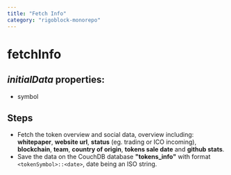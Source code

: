 ```yaml
---
title: "Fetch Info"
category: "rigoblock-monorepo"
---
```


# fetchInfo

## _initialData_ properties:

- symbol

## Steps

- Fetch the token overview and social data, overview including: **whitepaper**, **website url**, **status** (eg. trading or ICO incoming), **blockchain**, **team**, **country of origin**, **tokens sale date** and **github stats**.
- Save the data on the CouchDB database **"tokens_info"** with format `<tokenSymbol>::<date>`, date being an ISO string.
